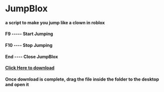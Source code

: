 # JumpBlox

#### a script to make you jump like a clown in roblox

#### F9 ----- Start Jumping
#### F10 ---- Stop Jumping
#### End ---- Close JumpBlox

#### [Click Here to download](https://github.com/Milentius/JumpBlox/archive/refs/tags/jumpblox.zip)
#### Once download is complete, drag the file inside the folder to the desktop and open it
